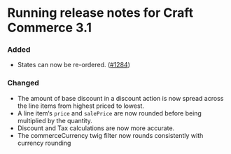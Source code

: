 # Running release notes for Craft Commerce 3.1

### Added

- States can now be re-ordered. ([#1284](https://github.com/craftcms/commerce/issues/1284))

### Changed
- The amount of base discount in a discount action is now spread across the line items from highest priced to lowest.
- A line item‘s `price` and `salePrice` are now rounded before being multiplied by the quantity.
- Discount and Tax calculations are now more accurate.
- The commerceCurrency twig filter now rounds consistently with currency rounding

